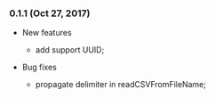### 0.1.1 (Oct 27, 2017)

- New features
  - add support UUID;

- Bug fixes
  - propagate delimiter in readCSVFromFileName;
